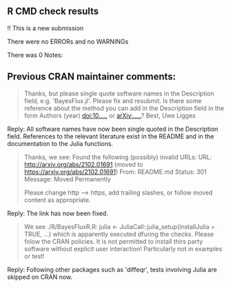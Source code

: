 ## R CMD check results

!! This is a new submission

There were no ERRORs and no WARNINGs

There was 0 Notes:

## Previous CRAN maintainer comments: 

> Thanks, but please single quote software names in the Description field, 
e.g. 'BayesFlux.jl'.
> Please fix and resubmit.
> Is there some reference about the method you can add in the Description 
field in the form Authors (year) <doi:10.....> or <arXiv:.....>?
> Best,
> Uwe Ligges

Reply: All software names have now been single quoted in the Description field. References to the relevant literature exist in the README and in the documentation to the Julia functions. 


> Thanks, we see:
> Found the following (possibly) invalid URLs:
> URL: http://arxiv.org/abs/2102.01691 (moved to 
> https://arxiv.org/abs/2102.01691)
> From: README.md
> Status: 301
> Message: Moved Permanently
>
> Please change http --> https, add trailing slashes, or follow moved 
content as appropriate.

Reply: The link has now been fixed. 

> We see
> ./R/BayesFluxR.R:  julia <- JuliaCall::julia_setup(installJulia = TRUE, ...)
> which is apparently executed dfuring the checks. Please folow the CRAN 
> policies. It is not permitted to install thirs party software without 
> explicit user interaction! Particularly not in examples or test!

Reply: Following other packages such as 'diffeqr', tests involving Julia are skipped on CRAN now. 
